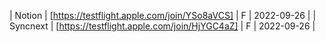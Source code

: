 | Notion | [https://testflight.apple.com/join/YSo8aVCS] | F | 2022-09-26 |
| Syncnext | [https://testflight.apple.com/join/HjYGC4aZ] | F | 2022-09-26 |
